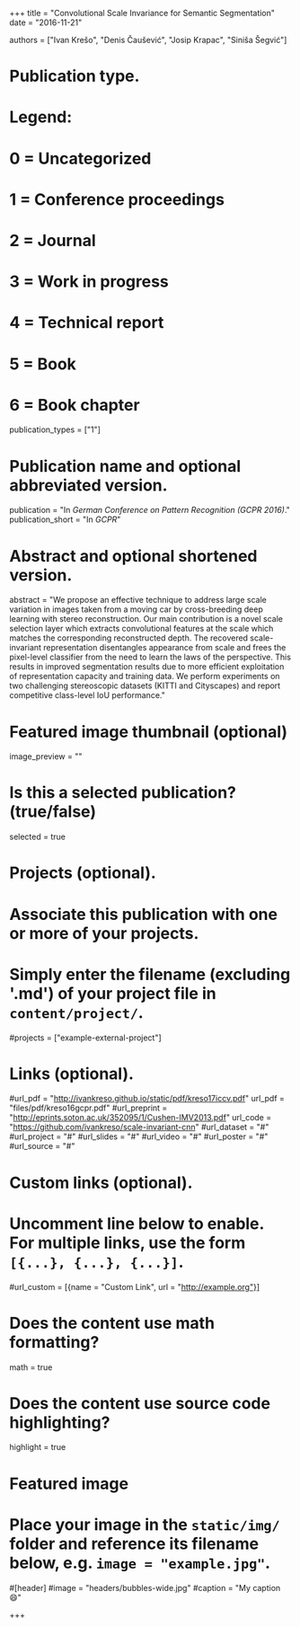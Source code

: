 +++
title = "Convolutional Scale Invariance for Semantic Segmentation"
date = "2016-11-21"

authors = ["Ivan Krešo", "Denis Čaušević", "Josip Krapac", "Siniša Šegvić"]

# Publication type.
# Legend:
# 0 = Uncategorized
# 1 = Conference proceedings
# 2 = Journal
# 3 = Work in progress
# 4 = Technical report
# 5 = Book
# 6 = Book chapter
publication_types = ["1"]

# Publication name and optional abbreviated version.
publication = "In *German Conference on Pattern Recognition (GCPR 2016)*."
publication_short = "In *GCPR*"

# Abstract and optional shortened version.
abstract = "We propose an effective technique to address large scale variation in images taken from a moving car by cross-breeding deep learning with stereo reconstruction. Our main contribution is a novel scale selection layer which extracts convolutional features at the scale which matches the corresponding reconstructed depth. The recovered scale-invariant representation disentangles appearance from scale and frees the pixel-level classifier from the need to learn the laws of the perspective. This results in improved segmentation results due to more efficient exploitation of representation capacity and training data. We perform experiments on two challenging stereoscopic datasets (KITTI and Cityscapes) and report competitive class-level IoU performance."

# Featured image thumbnail (optional)
image_preview = ""

# Is this a selected publication? (true/false)
selected = true

# Projects (optional).
#   Associate this publication with one or more of your projects.
#   Simply enter the filename (excluding '.md') of your project file in `content/project/`.
#projects = ["example-external-project"]

# Links (optional).
#url_pdf = "http://ivankreso.github.io/static/pdf/kreso17iccv.pdf"
url_pdf = "files/pdf/kreso16gcpr.pdf"
#url_preprint = "http://eprints.soton.ac.uk/352095/1/Cushen-IMV2013.pdf"
url_code = "https://github.com/ivankreso/scale-invariant-cnn"
#url_dataset = "#"
#url_project = "#"
#url_slides = "#"
#url_video = "#"
#url_poster = "#"
#url_source = "#"

# Custom links (optional).
#   Uncomment line below to enable. For multiple links, use the form `[{...}, {...}, {...}]`.
#url_custom = [{name = "Custom Link", url = "http://example.org"}]

# Does the content use math formatting?
math = true

# Does the content use source code highlighting?
highlight = true

# Featured image
# Place your image in the `static/img/` folder and reference its filename below, e.g. `image = "example.jpg"`.
#[header]
#image = "headers/bubbles-wide.jpg"
#caption = "My caption :smile:"

+++
